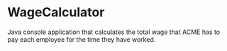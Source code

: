 # WageCalculator
Java console application that calculates the total wage that ACME has to pay each employee for the time they have worked.
